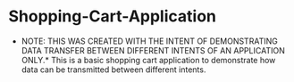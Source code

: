 # Shopping-Cart-Application
* NOTE: THIS WAS CREATED WITH THE INTENT OF DEMONSTRATING DATA TRANSFER BETWEEN DIFFERENT INTENTS OF AN APPLICATION ONLY.* 
This is a basic shopping cart application to demonstrate how data can be transmitted between different intents. 

